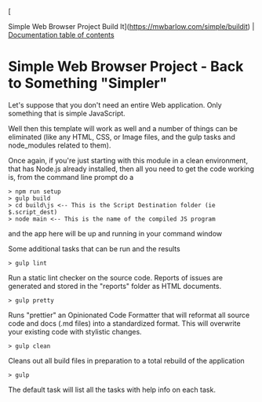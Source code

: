 [

Simple Web Browser Project Build It](https://mwbarlow.com/simple/buildit) | [Documentation table of contents](TOC.md)

# Simple Web Browser Project - Back to Something "Simpler"

Let's suppose that you don't need an entire Web application. Only something that is simple JavaScript.

Well then this template will work as well and a number of things can be eliminated (like any HTML, CSS, or Image files, and the gulp tasks and node_modules related to them).

Once again, if you're just starting with this module in a clean environment, that has Node.js already installed, then all you need to get the code working is, from the command line prompt do a

```
> npm run setup
> gulp build
> cd build\js <-- This is the Script Destination folder (ie $.script_dest)
> node main <-- This is the name of the compiled JS program
```

and the app here will be up and running in your command window

Some additional tasks that can be run and the results

```
> gulp lint
```

Run a static lint checker on the source code. Reports of issues are generated and stored in the "reports" folder as HTML documents.

```
> gulp pretty
```

Runs "prettier" an Opinionated Code Formatter that will reformat all source code and docs (.md files) into a standardized format. This will overwrite your existing code with stylistic changes.

```
> gulp clean
```

Cleans out all build files in preparation to a total rebuild of the application

```
> gulp
```

The default task will list all the tasks with help info on each task.







